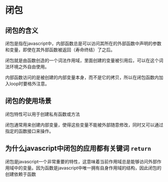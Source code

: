 # 闭包

## 闭包的含义
闭包是指在javascript中，内部函数总是可以访问其所在的外部函数中声明的参数和变量，即使在其外部函数被返回（寿命终结）了之后。

闭包就是由函数创造的一个词法作用域，里面创建的变量被引用后，可以在这个词法环境之外自由使用。

内部函数访问的是被创建的内部变量本身，而不是它的拷贝，所以在闭包函数内加入loop时要格外注意。

## 闭包的使用场景
闭包特性可以用于创建私有函数或方法

闭包通常用来创建内部变量，使得这些变量不能被外部随意修改，同时又可以通过指定的函数接口来操作。

## 为什么javascript中闭包的应用都有关键词 `return`
闭包是javascript一个非常重要的特性，这意味着当前作用域总是能够访问外部作用域中的变量。因为函数是javascript中唯一拥有自身作用域的结构，因此闭包的创建依赖于函数
